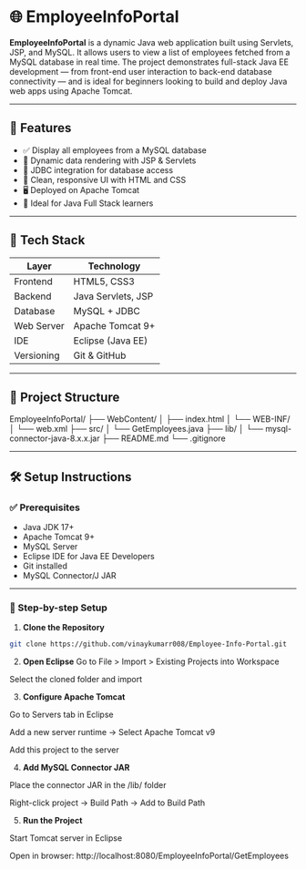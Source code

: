 # 🌐 EmployeeInfoPortal

**EmployeeInfoPortal** is a dynamic Java web application built using Servlets, JSP, and MySQL. It allows users to view a list of employees fetched from a MySQL database in real time. The project demonstrates full-stack Java EE development — from front-end user interaction to back-end database connectivity — and is ideal for beginners looking to build and deploy Java web apps using Apache Tomcat.

---

## 🚀 Features

- ✅ Display all employees from a MySQL database
- 🔄 Dynamic data rendering with JSP & Servlets
- 🔗 JDBC integration for database access
- 🎨 Clean, responsive UI with HTML and CSS
- 🖥️ Deployed on Apache Tomcat
- 🧠 Ideal for Java Full Stack learners

---

## 🧰 Tech Stack

| Layer       | Technology              |
|------------|--------------------------|
| Frontend    | HTML5, CSS3              |
| Backend     | Java Servlets, JSP       |
| Database    | MySQL + JDBC             |
| Web Server  | Apache Tomcat 9+         |
| IDE         | Eclipse (Java EE)        |
| Versioning  | Git & GitHub             |

---

## 📁 Project Structure

EmployeeInfoPortal/
├── WebContent/
│ ├── index.html
│ └── WEB-INF/
│ └── web.xml
├── src/
│ └── GetEmployees.java
├── lib/
│ └── mysql-connector-java-8.x.x.jar
├── README.md
└── .gitignore

---

## 🛠️ Setup Instructions

### ✅ Prerequisites

- Java JDK 17+
- Apache Tomcat 9+
- MySQL Server
- Eclipse IDE for Java EE Developers
- Git installed
- MySQL Connector/J JAR

---

### 📌 Step-by-step Setup

1. **Clone the Repository**

```bash
git clone https://github.com/vinaykumarr008/Employee-Info-Portal.git
```

2. **Open Eclipse**
Go to File > Import > Existing Projects into Workspace

Select the cloned folder and import

3. **Configure Apache Tomcat**

Go to Servers tab in Eclipse

Add a new server runtime → Select Apache Tomcat v9

Add this project to the server

4. **Add MySQL Connector JAR**

Place the connector JAR in the /lib/ folder

Right-click project → Build Path → Add to Build Path

5. **Run the Project**

Start Tomcat server in Eclipse

Open in browser:
http://localhost:8080/EmployeeInfoPortal/GetEmployees
